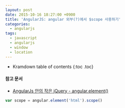 ```yaml
---
layout: post
date: 2015-10-16 18:27:00 +0900
title: 'AngularJS: angular 외부(?)에서 $scope 사용하기'
categories:
  - angularjs
tags:
  - javascript
  - angularjs
  - window
  - location
---
```


* Kramdown table of contents
{:toc .toc}

#### 참고 문서

- [AngularJs 안의 작은 jQuery - angular.element()](http://programmingsummaries.tistory.com/141)

```js
var scope = angular.element('html').scope()
```
